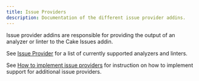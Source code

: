 ```yaml
---
title: Issue Providers
description: Documentation of the different issue provider addins.
---
```


Issue provider addins are responsible for providing the output of an analyzer or linter to the Cake Issues addin.

See [Issue Provider] for a list of currently supported analyzers and linters.

See [How to implement issue providers] for instruction on how to implement support for additional issue providers.

[Issue Provider]: ../issue-providers/index.md
[How to implement issue providers]: ../extending/issue-provider/overview.md
